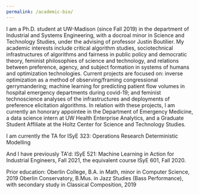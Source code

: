 ```yaml
---
permalink: /academic-bio/
---
```


I am a Ph.D. student at UW-Madison (since Fall 2019) in the department of Industrial and Systems Engineering, with a docroal minor in Science and Technology Studies, under the advising of professor Justin Boutilier. My academic interests include critical algorithm studies, sociotechnical infrastructures of algorithms and fairness in public policy and democratic theory, feminist philosophies of science and technology, and relations between preference, agency, and subject formation in systems of humans and optimization technologies. Current projects are focused on: inverse optimization as a method of observing/framing congressional gerrymandering; machine learning for predicting patient flow volumes in hospital emergency departments during covid-19; and feminist technoscience analyses of the infrastructures and deployments of preference elicitation algorithms. In relation with these projects, I am currently an honorary appointee in the Department of Emergency Medicine, a data science intern at UW Health Enterprise Analytics, and a Graduate Student Affiliate at the Holtz Center for Science and Technology Studies.

I am currently the TA for ISyE 323: Operations Research Deterministic Modelling

And I have previously TA'd:
ISyE 521: Machine Learning in Action for Industrial Engineers, Fall 2021,
the equivalent course ISyE 601, Fall 2020.

Prior education:
Oberlin College, B.A. in Math, minor in Computer Science, 2019
Oberlin Conservatory, B.Mus. in Jazz Studies (Bass Performance), with secondary study in Classical Composition, 2019
